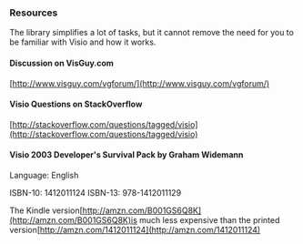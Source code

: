 ### Resources

The library simplifies a lot of tasks, but it cannot remove the need for you to be familiar with Visio and how it works.

#### Discussion on VisGuy.com

[http://www.visguy.com/vgforum/](http://www.visguy.com/vgforum/)

#### Visio Questions on StackOverflow

[http://stackoverflow.com/questions/tagged/visio](http://stackoverflow.com/questions/tagged/visio)

#### Visio 2003 Developer's Survival Pack by Graham Widemann

Language: English

ISBN-10: 1412011124 ISBN-13: 978-1412011129

The Kindle version[http://amzn.com/B001GS6Q8K](http://amzn.com/B001GS6Q8K)is much less expensive than the printed version[http://amzn.com/1412011124](http://amzn.com/1412011124)

